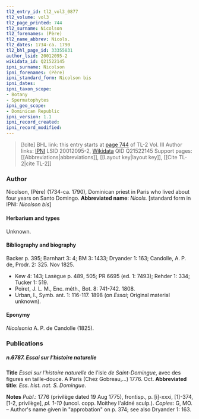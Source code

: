 ```yaml
---
tl2_entry_id: tl2_vol3_0877
tl2_volume: vol3
tl2_page_printed: 744
tl2_surname: Nicolson
tl2_forenames: (Père)
tl2_name_abbrev: Nicols.
tl2_dates: 1734-ca. 1790
tl2_bhl_page_id: 33355831
author_lsid: 20012095-2
wikidata_id: Q21522145
ipni_surname: Nicolson
ipni_forenames: (Père)
ipni_standard_form: Nicolson bis
ipni_dates:
ipni_taxon_scope:
- Botany
- Spermatophytes
ipni_geo_scope:
- Dominican Republic
ipni_version: 1.1
ipni_record_created:
ipni_record_modified:
---
```


> [!cite] BHL link: this entry starts at [page 744](https://www.biodiversitylibrary.org/page/33355831) of TL-2 Vol. III
> Author links: [IPNI](https://www.ipni.org/a/20012095-2) LSID 20012095-2, [Wikidata](https://www.wikidata.org/wiki/Q21522145) QID Q21522145
> Support pages: [[Abbreviations|abbreviations]], [[Layout key|layout key]], [[Cite TL-2|cite TL-2]]

### Author

Nicolson, (Père) (1734-ca. 1790), Dominican priest in Paris who lived about four years on Santo Domingo. 
**Abbreviated name**: *Nicols.* \[standard form in IPNI: *Nicolson bis*\]

#### Herbarium and types

Unknown.

#### Bibliography and biography

Backer p. 395; Barnhart 3: 4; BM 3: 1433; Dryander 1: 163; Candolle, A. P. de, Prodr. 2: 325. Nov 1825.
- Kew 4: 143; Lasègue p. 489, 505; PR 6695 (ed. 1: 7493); Rehder 1: 334; Tucker 1: 519.
- Poiret, J. L. M., Enc. méth., Bot. 8: 741-742. 1808.
- Urban, I., Symb. ant. 1: 116-117. 1898 (on *Essai*; Original material unknown).

#### Eponymy

*Nicolsonia* A. P. de Candolle (1825).

### Publications

##### n.6787. Essai sur l'histoire naturelle

**Title**
*Essai sur l'histoire naturelle* de l'isle *de Saint-Domingue*, avec des figures en taille-douce. A Paris (Chez Gobreau,...) 1776. Oct.
**Abbreviated title**: *Ess. hist. nat. S. Domingue*.

**Notes**
*Publ*.: 1776 (privilège dated 19 Aug 1775), frontisp., p. \[i\]-xxxi, \[1\]-374, \[1-2, privilège\], *pl. 1-10* (uncol. copp. Moithey l'aîdné sculp.). *Copies*: G, MO. – Author's name given in "approbation" on p. 374; see also Dryander 1: 163.

